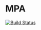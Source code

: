 # MPA
[![Build Status](https://magnum.travis-ci.com/IUT-Blagnac/MPA2015G2B1.svg?branch=master)](https://magnum.travis-ci.com/IUT-Blagnac/MPA2015G2B1)

